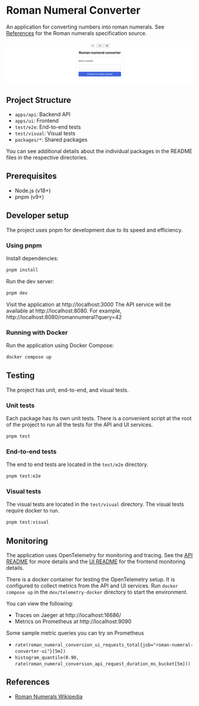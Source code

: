 # Roman Numeral Converter

An application for converting numbers into roman numerals. See [References](#references) for the Roman numerals specification source.

![Roman Numeral Converter App Screenshot](./screenshot.png)

## Project Structure

- `apps/api`: Backend API
- `apps/ui`: Frontend
- `test/e2e`: End-to-end tests
- `test/visual`: Visual tests
- `packages/*`: Shared packages

You can see additional details about the individual packages in the README files in the respective directories.

## Prerequisites

- Node.js (v18+)
- pnpm (v9+)

## Developer setup

The project uses pnpm for development due to its speed and efficiency.

### Using pnpm
Install dependencies:

```bash
pnpm install
```

Run the dev server:

```bash
pnpm dev
``` 

Visit the application at http://localhost:3000
The API service will be available at http://localhost:8080. For example, http://localhost:8080/romannumeral?query=42

### Running with Docker

Run the application using Docker Compose:

```bash
docker compose up
```

## Testing

The project has unit, end-to-end, and visual tests.

### Unit tests
Each package has its own unit tests. There is a convenient script at the root of the project to run all the tests for the API and UI services.

```bash
pnpm test
```

### End-to-end tests
The end to end tests are located in the `test/e2e` directory. 

```bash
pnpm test:e2e
```

### Visual tests
The visual tests are located in the `test/visual` directory. The visual tests require docker to run.

```bash
pnpm test:visual
```

## Monitoring

The application uses OpenTelemetry for monitoring and tracing. See the [API README](./apps/api/README.md) for more details and the [UI README](./apps/ui/README.md) for the frontend monitoring details.

There is a docker container for testing the OpenTelemetry setup. It is configured to collect metrics from the API and UI services.
Run `docker compose up` in the `dev/telemetry-docker` directory to start the environment.

You can view the following:
- Traces on Jaeger at http://localhost:16686/
- Metrics on Prometheus at http://localhost:9090

Some sample metric queries you can try on Prometheus
- `rate(roman_numeral_conversion_ui_requests_total{job="roman-numeral-converter-ui"}[5m])`
- `histogram_quantile(0.90, rate(roman_numeral_conversion_api_request_duration_ms_bucket[5m]))`

## References
- [Roman Numerals Wikipedia](https://en.wikipedia.org/wiki/Roman_numerals)
